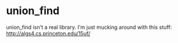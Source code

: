 union_find
==========

union_find isn't a real library. I'm just mucking around with this stuff:
http://algs4.cs.princeton.edu/15uf/
